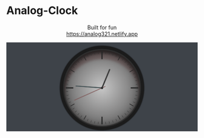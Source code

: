 # Analog-Clock

<p align="center">
  Built for fun<br>
  <a href="https://analog321.netlify.app">https://analog321.netlify.app</a>
</p>

![Clock](/Clock.png)
